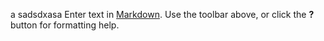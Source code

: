 a
sadsdxasa
Enter text in [Markdown](http://daringfireball.net/projects/markdown/). Use the toolbar above, or click the **?** button for formatting help.
